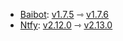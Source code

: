 * [Baibot](https://github.com/etkecc/baibot): [v1.7.5](https://github.com/etkecc/baibot/releases/tag/v1.7.5) ⇾ [v1.7.6](https://github.com/etkecc/baibot/releases/tag/v1.7.6)
* [Ntfy](https://github.com/binwiederhier/ntfy): [v2.12.0](https://github.com/binwiederhier/ntfy/releases/tag/v2.12.0) ⇾ [v2.13.0](https://github.com/binwiederhier/ntfy/releases/tag/v2.13.0)
